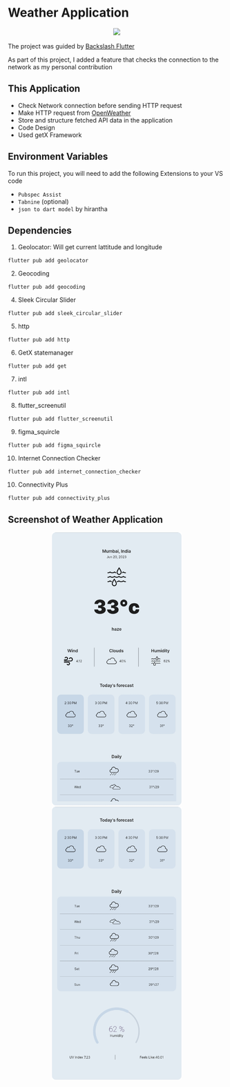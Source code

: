 # Weather Application

<p align="center">
<img src="assets/Screenshot/Weather%20application%20presentaiton.png" width="700">
</p>

The project was guided by [Backslash Flutter](https://youtu.be/yZG_S3P7Ng4)

As part of this project, I added a feature that checks the connection to the network as my personal contribution

## This Application
- Check Network connection before sending HTTP request
- Make HTTP request from [OpenWeather](https://openweathermap.org/)
- Store and structure fetched API data in the application
- Code Design
- Used getX Framework

## Environment Variables

To run this project, you will need to add the following Extensions to your VS code

- `Pubspec Assist`
- `Tabnine` (optional)
- `json to dart model` by hirantha

## Dependencies
1. Geolocator: Will get current lattitude and longitude

```
flutter pub add geolocator
```

2. Geocoding
```
flutter pub add geocoding
```

4. Sleek Circular Slider
```
flutter pub add sleek_circular_slider
```

5. http
```
flutter pub add http
```

6. GetX statemanager
```
flutter pub add get
```

7. intl
```
flutter pub add intl
```

8. flutter_screenutil
```
flutter pub add flutter_screenutil
```

9. figma_squircle
```
flutter pub add figma_squircle
```

10.  Internet Connection Checker
```
flutter pub add internet_connection_checker
```

10.  Connectivity Plus
```
flutter pub add connectivity_plus
```

## Screenshot of Weather Application

<p align="center">
<img src="assets/Screenshot/Home%20Page.png" width="300">
<img src="assets/Screenshot/Home%20Page%20Down.png" width="300">
</p>

